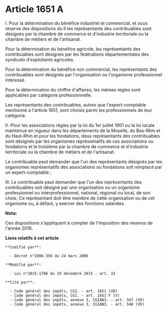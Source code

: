 # Article 1651 A

I. Pour la détermination du bénéfice industriel et commercial, et sous réserve des dispositions du II les représentants des
contribuables sont désignés par la chambre de commerce et d'industrie territoriale ou la chambre de métiers et de
l'artisanat. 

Pour la détermination du bénéfice agricole, les représentants des contribuables sont désignés par les fédérations
départementales des syndicats d'exploitants agricoles. 

Pour la détermination du bénéfice non commercial, les représentants des contribuables sont désignés par l'organisation ou
l'organisme professionnel intéressé. 

Pour la détermination du chiffre d'affaires, les mêmes règles sont applicables par catégorie professionnelle. 

Les représentants des contribuables, autres que l'expert-comptable mentionné à l'article 1651, sont choisis parmi les
professionnels de leur catégorie. 

II.-Pour les associations régies par la loi du 1er juillet 1901 ou la loi locale maintenue en vigueur dans les départements
de la Moselle, du Bas-Rhin et du Haut-Rhin et pour les fondations, deux représentants des contribuables sont désignés par les
organismes représentatifs de ces associations ou fondations et le troisième par la chambre de commerce et d'industrie
territoriale ou la chambre de métiers et de l'artisanat. 

Le contribuable peut demander que l'un des représentants désignés par les organismes représentatifs des associations ou
fondations soit remplacé par un expert-comptable ; 

III. Le contribuable peut demander que l'un des représentants des contribuables soit désigné par une organisation ou un
organisme professionnel ou interprofessionnel, national, régional ou local, de son choix. Ce représentant doit être membre de
cette organisation ou de cet organisme ou, à défaut, y exercer des fonctions salariées.

**Nota:**

Ces dispositions s'appliquent à compter de l'imposition des revenus de l'année 2016.

**Liens relatifs à cet article**

	**Codifié par**:

	  - Décret n°2006-356 du 24 mars 2006

	**Modifié par**:

	  - Loi n°2015-1786 du 29 décembre 2015 - art. 33

	**Cité par**:

	  - Code général des impôts, CGI. - art. 1651 (VD)
	  - Code général des impôts, CGI. - art. 1651 F (V)
	  - Code général des impôts, annexe 3, CGIAN3. - art. 347 (VD)
	  - Code général des impôts, annexe 3, CGIAN3. - art. 348 (VD)
